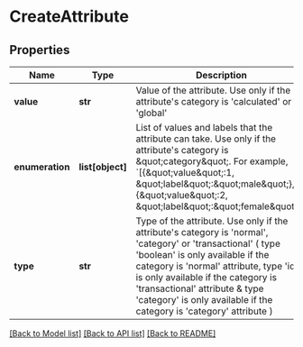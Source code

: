 # CreateAttribute

## Properties
Name | Type | Description | Notes
------------ | ------------- | ------------- | -------------
**value** | **str** | Value of the attribute. Use only if the attribute&#x27;s category is &#x27;calculated&#x27; or &#x27;global&#x27; | [optional] 
**enumeration** | **list[object]** | List of values and labels that the attribute can take. Use only if the attribute&#x27;s category is \&quot;category\&quot;. For example, &#x60;[{\&quot;value\&quot;:1, \&quot;label\&quot;:\&quot;male\&quot;}, {\&quot;value\&quot;:2, \&quot;label\&quot;:\&quot;female\&quot;}]&#x60; | [optional] 
**type** | **str** | Type of the attribute. Use only if the attribute&#x27;s category is &#x27;normal&#x27;, &#x27;category&#x27; or &#x27;transactional&#x27; ( type &#x27;boolean&#x27; is only available if the category is &#x27;normal&#x27; attribute, type &#x27;id&#x27; is only available if the category is &#x27;transactional&#x27; attribute &amp; type &#x27;category&#x27; is only available if the category is &#x27;category&#x27; attribute ) | [optional] 

[[Back to Model list]](../README.md#documentation-for-models) [[Back to API list]](../README.md#documentation-for-api-endpoints) [[Back to README]](../README.md)

